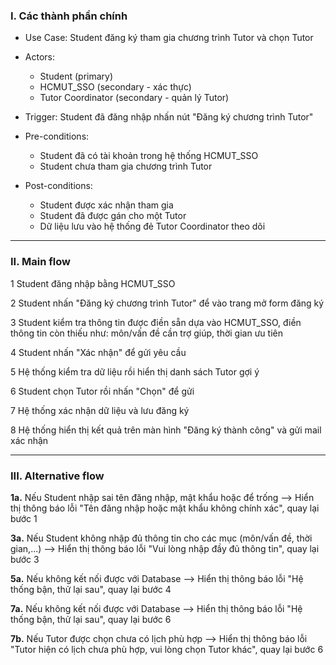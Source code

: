 ### I. Các thành phần chính

- Use Case: Student đăng ký tham gia chương trình Tutor và chọn Tutor

- Actors:
  + Student (primary)
  + HCMUT_SSO (secondary - xác thực)
  + Tutor Coordinator (secondary - quản lý Tutor)
 
- Trigger: Student đã đăng nhập nhấn nút "Đăng ký chương trình Tutor"

- Pre-conditions:
  + Student đã có tài khoản trong hệ thống HCMUT_SSO
  + Student chưa tham gia chương trình Tutor
  
- Post-conditions:
  + Student được xác nhận tham gia
  + Student đã được gán cho một Tutor
  + Dữ liệu lưu vào hệ thống đẻ Tutor Coordinator theo dõi

---

### II. Main flow

1 Student đăng nhập bằng HCMUT_SSO

2 Student nhấn "Đăng ký chương trình Tutor" để vào trang mở form đăng ký

3 Student kiểm tra thông tin được điền sẵn dựa vào HCMUT_SSO, điền thông tin còn thiếu như: môn/vấn đề cần trợ giúp, thời gian ưu tiên

4 Student nhấn "Xác nhận" để gửi yêu cầu

5 Hệ thống kiểm tra dữ liệu rồi hiển thị danh sách Tutor gợi ý

6 Student chọn Tutor rồi nhấn "Chọn" để gửi

7 Hệ thống xác nhận dữ liệu và lưu đăng ký

8 Hệ thống hiển thị kết quả trên màn hình "Đăng ký thành công" và gửi mail xác nhận

---

### III. Alternative flow
**1a.** Nếu Student nhập sai tên đăng nhập, mật khẩu hoặc để trống --> Hiển thị thông báo lỗi "Tên đăng nhập hoặc mật khẩu không chính xác", quay lại bước 1

**3a.** Nếu Student không nhập đủ thông tin cho các mục (môn/vấn đề, thời gian,...) --> Hiển thị thông báo lỗi "Vui lòng nhập đầy đủ thông tin", quay lại bước 3

**5a.** Nếu không kết nối được với Database --> Hiển thị thông báo lỗi "Hệ thống bận, thử lại sau", quay lại bước 4

**7a.** Nếu không kết nối được với Database --> Hiển thị thông báo lỗi "Hệ thống bận, thử lại sau", quay lại bước 6

**7b.** Nếu Tutor được chọn chưa có lịch phù hợp --> Hiển thị thông báo lỗi "Tutor hiện có lịch chưa phù hợp, vui lòng chọn Tutor khác", quay lại bước 6

